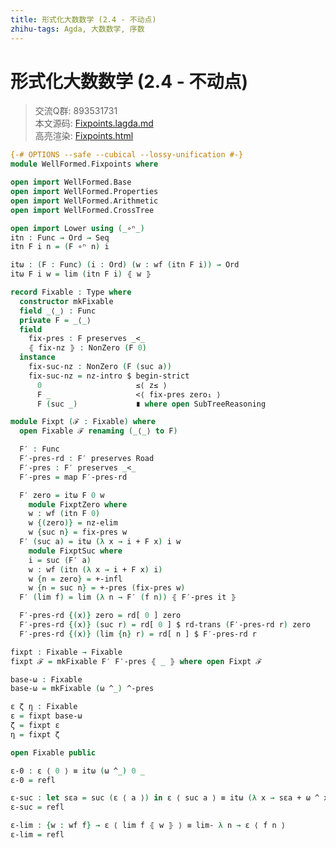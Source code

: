 ```yaml
---
title: 形式化大数数学 (2.4 - 不动点)
zhihu-tags: Agda, 大数数学, 序数
---
```


# 形式化大数数学 (2.4 - 不动点)

> 交流Q群: 893531731  
> 本文源码: [Fixpoints.lagda.md](https://github.com/choukh/agda-googology/blob/main/src/WellFormed/Fixpoints.lagda.md)  
> 高亮渲染: [Fixpoints.html](https://choukh.github.io/agda-googology/WellFormed.Fixpoints.html)  

```agda
{-# OPTIONS --safe --cubical --lossy-unification #-}
module WellFormed.Fixpoints where

open import WellFormed.Base
open import WellFormed.Properties
open import WellFormed.Arithmetic
open import WellFormed.CrossTree
```

```agda
open import Lower using (_∘ⁿ_)
itn : Func → Ord → Seq
itn F i n = (F ∘ⁿ n) i
```

```agda
itω : (F : Func) (i : Ord) (w : wf (itn F i)) → Ord
itω F i w = lim (itn F i) ⦃ w ⦄
```

```agda
record Fixable : Type where
  constructor mkFixable
  field _⟨_⟩ : Func
  private F = _⟨_⟩
  field
    fix-pres : F preserves _<_
    ⦃ fix-nz ⦄ : NonZero (F 0)
  instance
    fix-suc-nz : NonZero (F (suc a))
    fix-suc-nz = nz-intro $ begin-strict
      0                     ≤⟨ z≤ ⟩
      F _                   <⟨ fix-pres zero₁ ⟩
      F (suc _)             ∎ where open SubTreeReasoning
```

```agda
module Fixpt (ℱ : Fixable) where
  open Fixable ℱ renaming (_⟨_⟩ to F)

  F′ : Func
  F′-pres-rd : F′ preserves Road
  F′-pres : F′ preserves _<_
  F′-pres = map F′-pres-rd
```

```agda
  F′ zero = itω F 0 w
    module FixptZero where
    w : wf (itn F 0)
    w {(zero)} = nz-elim
    w {suc n} = fix-pres w
  F′ (suc a) = itω (λ x → i + F x) i w
    module FixptSuc where
    i = suc (F′ a)
    w : wf (itn (λ x → i + F x) i)
    w {n = zero} = +-infl
    w {n = suc n} = +-pres (fix-pres w)
  F′ (lim f) = lim (λ n → F′ (f n)) ⦃ F′-pres it ⦄
```

```agda
  F′-pres-rd {(x)} zero = rd[ 0 ] zero
  F′-pres-rd {(x)} (suc r) = rd[ 0 ] $ rd-trans (F′-pres-rd r) zero
  F′-pres-rd {(x)} (lim {n} r) = rd[ n ] $ F′-pres-rd r
```

```agda
fixpt : Fixable → Fixable
fixpt ℱ = mkFixable F′ F′-pres ⦃ _ ⦄ where open Fixpt ℱ
```

```agda
base-ω : Fixable
base-ω = mkFixable (ω ^_) ^-pres
```

```agda
ε ζ η : Fixable
ε = fixpt base-ω
ζ = fixpt ε
η = fixpt ζ
```

```agda
open Fixable public

ε-0 : ε ⟨ 0 ⟩ ≡ itω (ω ^_) 0 _
ε-0 = refl

ε-suc : let sεa = suc (ε ⟨ a ⟩) in ε ⟨ suc a ⟩ ≡ itω (λ x → sεa + ω ^ x) sεa _
ε-suc = refl

ε-lim : {w : wf f} → ε ⟨ lim f ⦃ w ⦄ ⟩ ≡ lim- λ n → ε ⟨ f n ⟩
ε-lim = refl
```
